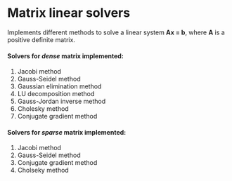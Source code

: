 # Matrix linear solvers

Implements different methods to solve a linear system **Ax = b**, where **A** is a positive definite matrix.

#### Solvers for *dense* matrix implemented:

1.  Jacobi method
2.  Gauss-Seidel method
3.  Gaussian elimination method
4.  LU decomposition method
5.  Gauss-Jordan inverse method
6.  Cholesky method
7.  Conjugate gradient method

#### Solvers for *sparse* matrix implemented:

1.  Jacobi method
2.  Gauss-Seidel method
3.  Conjugate gradient method
4.  Cholseky method
